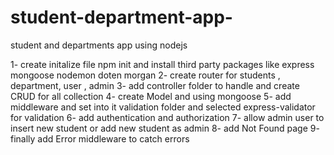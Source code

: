 # student-department-app-
student and departments app using nodejs 

1- create initalize file npm init and install third party packages like express mongoose nodemon doten morgan 
2- create router for students , department, user , admin
3- add controller folder to handle and create CRUD for all collection
4- create Model and using mongoose 
5- add middleware and set into it validation folder and selected express-validator for validation
6- add authentication and authorization 
7- allow admin user to insert new student or add new student as admin
8- add Not Found page
9- finally add Error middleware to catch errors 
